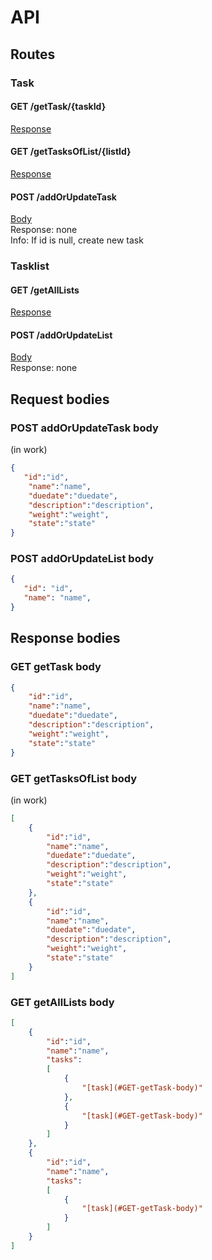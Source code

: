 # API
## Routes

### Task ###

#### GET /getTask/{taskId} ####

[Response](#GET-getTask-body)

#### GET /getTasksOfList/{listId} ####

[Response](#GET-getTasksOfList-body)

#### POST /addOrUpdateTask ####

[Body](#POST-addOrUpdateTask-body)\
Response: none\
Info: If id is null, create new task

### Tasklist ###

#### GET /getAllLists ####

[Response](#GET-getAllLists-body)

#### POST /addOrUpdateList ####

[Body](#POST-addOrUpdateList-body)\
Response: none

## Request bodies ##

### POST addOrUpdateTask body ###

(in work)

```json
{
   "id":"id",
    "name":"name",
    "duedate":"duedate",
    "description":"description",
    "weight":"weight",
    "state":"state"
}
```

### POST addOrUpdateList body ###

```json
{
   "id": "id",
   "name": "name",
}
```

## Response bodies ##

### GET getTask body ###

```json
{
    "id":"id",
    "name":"name",
    "duedate":"duedate",
    "description":"description",
    "weight":"weight",
    "state":"state"
}
```

### GET getTasksOfList body ###

(in work)

```json
[
    {
        "id":"id",
        "name":"name",
        "duedate":"duedate",
        "description":"description",
        "weight":"weight",
        "state":"state"
    },
    {
        "id":"id",
        "name":"name",
        "duedate":"duedate",
        "description":"description",
        "weight":"weight",
        "state":"state"
    }
]
```

### GET getAllLists body ###

```json
[
    {
        "id":"id",
        "name":"name",
        "tasks":
        [
            { 
                "[task](#GET-getTask-body)" 
            },
            { 
                "[task](#GET-getTask-body)" 
            }
        ]
    },
    {
        "id":"id",
        "name":"name",
        "tasks":
        [
            { 
                "[task](#GET-getTask-body)" 
            }
        ]
    }
]
```
